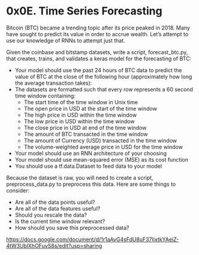 # 0x0E. Time Series Forecasting

Bitcoin (BTC) became a trending topic after its price peaked in 2018. Many have sought to predict its value in order to accrue wealth. Let’s attempt to use our knowledge of RNNs to attempt just that.

Given the coinbase and bitstamp datasets, write a script, forecast_btc.py, that creates, trains, and validates a keras model for the forecasting of BTC:

* Your model should use the past 24 hours of BTC data to predict the value of BTC at the close of the following hour (approximately how long the average transaction takes):
* The datasets are formatted such that every row represents a 60 second time window containing:
	* The start time of the time window in Unix time
	* The open price in USD at the start of the time window
	* The high price in USD within the time window
	* The low price in USD within the time window
	* The close price in USD at end of the time window
	* The amount of BTC transacted in the time window
	* The amount of Currency (USD) transacted in the time window
	* The volume-weighted average price in USD for the time window
* Your model should use an RNN architecture of your choosing
* Your model should use mean-squared error (MSE) as its cost function
* You should use a tf.data.Dataset to feed data to your model

Because the dataset is raw, you will need to create a script, preprocess_data.py to preprocess this data. Here are some things to consider:

* Are all of the data points useful?
* Are all of the data features useful?
* Should you rescale the data?
* Is the current time window relevant?
* How should you save this preprocessed data?

https://docs.google.com/document/d/1r1aAvG4sFdU8uF37IjxtkYAeiZ-4tW3UblXhOFuyS8s/edit?usp=sharing
